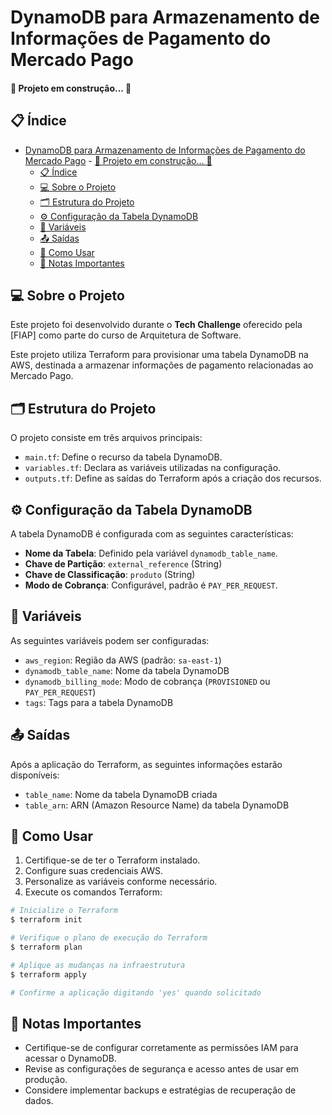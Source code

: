 # DynamoDB para Armazenamento de Informações de Pagamento do Mercado Pago 

#### 🚧 Projeto em construção... 🚧

## 📋 Índice

- [DynamoDB para Armazenamento de Informações de Pagamento do Mercado Pago](#dynamodb-para-armazenamento-de-informações-de-pagamento-do-mercado-pago)
      - [🚧 Projeto em construção... 🚧](#-projeto-em-construção-)
  - [📋 Índice](#-índice)
  - [💻 Sobre o Projeto](#-sobre-o-projeto)
  - [🗂 Estrutura do Projeto](#-estrutura-do-projeto)
  - [⚙️ Configuração da Tabela DynamoDB](#️-configuração-da-tabela-dynamodb)
  - [🔧 Variáveis](#-variáveis)
  - [📤 Saídas](#-saídas)
  - [🚀 Como Usar](#-como-usar)
  - [📝 Notas Importantes](#-notas-importantes)

## 💻 Sobre o Projeto

Este projeto foi desenvolvido durante o **Tech Challenge** oferecido pela [FIAP] como parte do curso de Arquitetura de Software.

Este projeto utiliza Terraform para provisionar uma tabela DynamoDB na AWS, destinada a armazenar informações de pagamento relacionadas ao Mercado Pago.

## 🗂 Estrutura do Projeto

O projeto consiste em três arquivos principais:

- `main.tf`: Define o recurso da tabela DynamoDB.
- `variables.tf`: Declara as variáveis utilizadas na configuração.
- `outputs.tf`: Define as saídas do Terraform após a criação dos recursos.

## ⚙️ Configuração da Tabela DynamoDB

A tabela DynamoDB é configurada com as seguintes características:

- **Nome da Tabela**: Definido pela variável `dynamodb_table_name`.
- **Chave de Partição**: `external_reference` (String)
- **Chave de Classificação**: `produto` (String)
- **Modo de Cobrança**: Configurável, padrão é `PAY_PER_REQUEST`.

## 🔧 Variáveis 

As seguintes variáveis podem ser configuradas:

- `aws_region`: Região da AWS (padrão: `sa-east-1`)
- `dynamodb_table_name`: Nome da tabela DynamoDB
- `dynamodb_billing_mode`: Modo de cobrança (`PROVISIONED` ou `PAY_PER_REQUEST`)
- `tags`: Tags para a tabela DynamoDB

## 📤 Saídas 

Após a aplicação do Terraform, as seguintes informações estarão disponíveis:

- `table_name`: Nome da tabela DynamoDB criada
- `table_arn`: ARN (Amazon Resource Name) da tabela DynamoDB

## 🚀 Como Usar

1. Certifique-se de ter o Terraform instalado.
2. Configure suas credenciais AWS.
3. Personalize as variáveis conforme necessário.
4. Execute os comandos Terraform:

```bash
# Inicialize o Terraform
$ terraform init

# Verifique o plano de execução do Terraform
$ terraform plan

# Aplique as mudanças na infraestrutura
$ terraform apply

# Confirme a aplicação digitando 'yes' quando solicitado
```

## 📝 Notas Importantes

- Certifique-se de configurar corretamente as permissões IAM para acessar o DynamoDB.
- Revise as configurações de segurança e acesso antes de usar em produção.
- Considere implementar backups e estratégias de recuperação de dados.